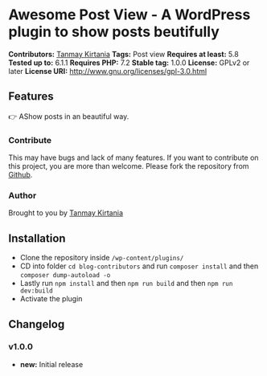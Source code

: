 # Awesome Post View - A WordPress plugin to show posts beutifully #
**Contributors:** [Tanmay Kirtania](https://profiles.wordpress.org/tanmjay/)
**Tags:** Post view
**Requires at least:** 5.8
**Tested up to:** 6.1.1
**Requires PHP:** 7.2
**Stable tag:** 1.0.0
**License:** GPLv2 or later
**License URI:** http://www.gnu.org/licenses/gpl-3.0.html

## Features ##

👉 AShow posts in an beautiful way.

### Contribute ###
This may have bugs and lack of many features. If you want to contribute on this project, you are more than welcome. Please fork the repository from [Github](https://github.com/tanmayjay/blog-contributors).

### Author ###
Brought to you by [Tanmay Kirtania](https://jktanmay.com)

## Installation ##

-   Clone the repository inside `/wp-content/plugins/`
-   CD into folder `cd blog-contributors` and run `composer install` and then `composer dump-autoload -o`
-   Lastly run `npm install` and then `npm run build` and then `npm run dev:build`
-   Activate the plugin


## Changelog ##

### v1.0.0 ###

- **new:** Initial release

